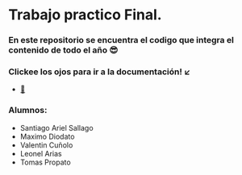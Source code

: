 # Trabajo practico Final.

### En este repositorio se encuentra el codigo que integra el contenido de todo el año 😎

### Clickee los ojos para ir a la documentación! ↙
   - [👀](https://drive.google.com/drive/folders/1eBoOrdlsgbv8EOtGcehIDNuveIlrM33Q)

### Alumnos:
  * Santiago Ariel Sallago
  * Maximo Diodato
  * Valentin Cuñolo 
  * Leonel Arias
  * Tomas Propato
